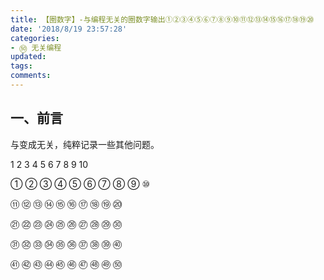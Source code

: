 ```yaml
---
title: 【圈数字】-与编程无关的圈数字输出①②③④⑤⑥⑦⑧⑨⑩⑪⑫⑬⑭⑮⑯⑰⑱⑲⑳
date: '2018/8/19 23:57:28'
categories:
- ㊿ 无关编程
updated:
tags:
comments:
---
```


## 一、前言

与变成无关，纯粹记录一些其他问题。

>
1  2  3  4  5  6  7  8  9  10

①  ②  ③  ④  ⑤  ⑥  ⑦  ⑧  ⑨  ⑩

⑪  ⑫  ⑬  ⑭  ⑮  ⑯  ⑰  ⑱  ⑲  ⑳

㉑ ㉒ ㉓ ㉔ ㉕ ㉖ ㉗ ㉘ ㉙ ㉚

㉛ ㉜ ㉝ ㉞ ㉟ ㊱ ㊲  ㊳ ㊴ ㊵
  
㊶ ㊷ ㊸ ㊹ ㊺ ㊻ ㊼  ㊽  ㊾ ㊿